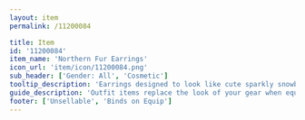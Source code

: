 ```yaml
---
layout: item
permalink: /11200084

title: Item
id: '11200084'
item_name: 'Northern Fur Earrings'
icon_url: 'item/icon/11200084.png'
sub_header: ['Gender: All', 'Cosmetic']
tooltip_description: 'Earrings designed to look like cute sparkly snowballs.'
guide_description: 'Outfit items replace the look of your gear when equipped.'
footer: ['Unsellable', 'Binds on Equip']
---
```

